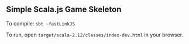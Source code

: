 Simple Scala.js Game Skeleton
-----------------------------

To compile: `sbt ~fastLinkJS`

To run, open `target/scala-2.12/classes/index-dev.html` in your browser.
